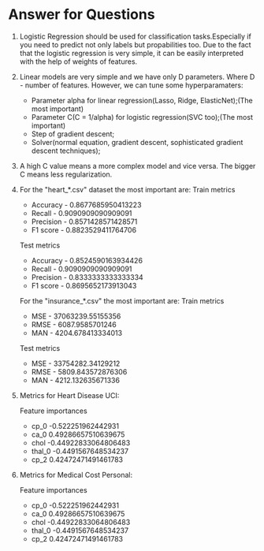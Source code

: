 # Answer for Questions

1. Logistic Regression should be used for classification tasks.Especially if you need to predict not only labels but propabilities too.
Due to the fact that the logistic regression is very simple, it can be easily interpreted with the help of weights of features. 

2. Linear models are very simple and we have only D parameters. Where D - number of features. However, we can tune some hyperparamaters:
    - Parameter alpha for linear regression(Lasso, Ridge, ElasticNet);(The most important)
    - Parameter C(C = 1/alpha) for logistic regression(SVC too);(The most important)
    - Step of gradient descent;
    - Solver(normal equation, gradient descent, sophisticated gradient descent techniques);

3. A high C value means a more complex model and vice versa. The bigger C means less regularization.

4. For the "heart_*.csv" dataset the most important are:
   Train metrics

    - Accuracy - 0.8677685950413223
    - Recall - 0.9090909090909091
    - Precision - 0.8571428571428571
    - F1 score - 0.8823529411764706

   Test metrics

    - Accuracy - 0.8524590163934426
    - Recall - 0.9090909090909091
    - Precision - 0.8333333333333334
    - F1 score - 0.8695652173913043


   For the "insurance_*.csv" the most important are:
   Train metrics

    - MSE - 37063239.55155356
    - RMSE - 6087.9585701246
    - MAN - 4204.678413334013
   
   Test metrics
	
    - MSE - 33754282.34129212
    - RMSE - 5809.843572876306
    - MAN - 4212.132635671336

5. Metrics for Heart Disease UCI:

      Feature importances
    - cp_0 -0.522251962442931
    - ca_0 0.49286657510639675
    - chol -0.44922833064806483
    - thal_0 -0.4491567648534237
    - cp_2 0.42472471491461783

6. Metrics for Medical Cost Personal:

      Feature importances
    - cp_0 -0.522251962442931
    - ca_0 0.49286657510639675
    - chol -0.44922833064806483
    - thal_0 -0.4491567648534237
    - cp_2 0.42472471491461783
